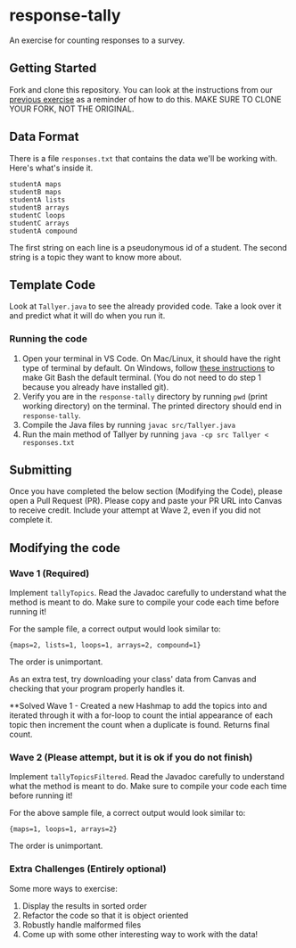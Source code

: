 # response-tally

An exercise for counting responses to a survey.

## Getting Started
Fork and clone this repository. You can look at the instructions from our [previous exercise](https://github.com/auberonedu/github-intro) as a reminder of how to do this. MAKE SURE TO CLONE YOUR FORK, NOT THE ORIGINAL.

## Data Format
There is a file `responses.txt` that contains the data we'll be working with. Here's what's inside it.
```
studentA maps
studentB maps
studentA lists
studentB arrays
studentC loops
studentC arrays
studentA compound
```

The first string on each line is a pseudonymous id of a student. The second string is a topic they want to know more about.

## Template Code
Look at `Tallyer.java` to see the already provided code. Take a look over it and predict what it will do when you run it.

### Running the code
1. Open your terminal in VS Code. On Mac/Linux, it should have the right type of terminal by default. On Windows, follow [these instructions](https://stackoverflow.com/questions/42606837/how-do-i-use-bash-on-windows-from-the-visual-studio-code-integrated-terminal) to make Git Bash the default terminal. (You do not need to do step 1 because you already have installed git).
1. Verify you are in the `response-tally` directory by running `pwd` (print working directory) on the terminal. The printed directory should end in `response-tally`.
1. Compile the Java files by running `javac src/Tallyer.java`
1. Run the main method of Tallyer by running `java -cp src Tallyer < responses.txt`

## Submitting
Once you have completed the below section (Modifying the Code), please open a Pull Request (PR). Please copy and paste your PR URL into Canvas to receive credit. Include your attempt at Wave 2, even if you did not complete it.

## Modifying the code

### Wave 1 (Required)
Implement `tallyTopics`. Read the Javadoc carefully to understand what the method is meant to do. Make sure to compile your code each time before running it!

For the sample file, a correct output would look similar to:
```
{maps=2, lists=1, loops=1, arrays=2, compound=1}
```
The order is unimportant.

As an extra test, try downloading your class' data from Canvas and checking that your program properly handles it.

**Solved Wave 1 - Created a new Hashmap to add the topics into and iterated through it with a for-loop to count the intial appearance of each topic then increment the count when a duplicate is found. Returns final count.

### Wave 2 (Please attempt, but it is ok if you do not finish)
Implement `tallyTopicsFiltered`. Read the Javadoc carefully to understand what the method is meant to do. Make sure to compile your code each time before running it!

For the above sample file, a correct output would look similar to:
```
{maps=1, loops=1, arrays=2}
```
The order is unimportant.

### Extra Challenges (Entirely optional)
Some more ways to exercise:
1. Display the results in sorted order
1. Refactor the code so that it is object oriented
1. Robustly handle malformed files
1. Come up with some other interesting way to work with the data!
